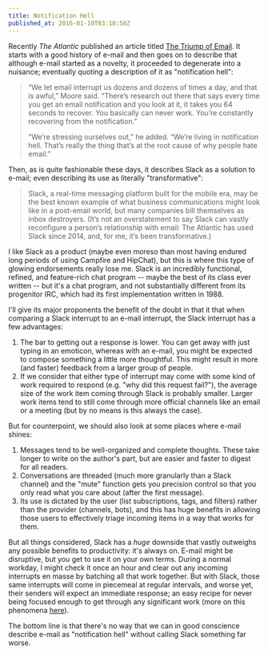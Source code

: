 ```yaml
---
title: Notification Hell
published_at: 2016-01-10T03:18:58Z
---
```


Recently _The Atlantic_ published an article titled [The Triump of
Email][atlantic]. It starts with a good history of e-mail and then goes on to
describe that although e-mail started as a novelty, it proceeded to degenerate
into a nuisance; eventually quoting a description of it as "notification hell":

> “We let email interrupt us dozens and dozens of times a day, and that is
> awful,” Moore said. “There’s research out there that says every time you get
> an email notification and you look at it, it takes you 64 seconds to recover.
> You basically can never work. You’re constantly recovering from the
> notification.”
>
> “We’re stressing ourselves out,” he added. “We’re living in notification
> hell. That’s really the thing that’s at the root cause of why people hate
> email.”

Then, as is quite fashionable these days, it describes Slack as a solution to
e-mail; even describing its use as literally "transformative":

> Slack, a real-time messaging platform built for the mobile era, may be the
> best known example of what business communications might look like in a
> post-email world, but many companies bill themselves as inbox destroyers.
> (It’s not an overstatement to say Slack can vastly reconfigure a person’s
> relationship with email: The Atlantic has used Slack since 2014, and, for me,
> it’s been transformative.)

I like Slack as a product (maybe even moreso than most having endured long
periods of using Campfire and HipChat), but this is where this type of glowing
endorsements really lose me. Slack is an incredibly functional, refined, and
feature-rich chat program -- maybe the best of its class ever written -- but
it's a chat program, and not substantially different from its progenitor IRC,
which had its first implementation written in 1988.

I'll give its major proponents the benefit of the doubt in that it that when
comparing a Slack interrupt to an e-mail interrupt, the Slack interrupt has a
few advantages:

1. The bar to getting out a response is lower. You can get away with just
   typing in an emoticon, whereas with an e-mail, you might be expected to
   compose something a little more thoughtful. This might result in more (and
   faster) feedback from a larger group of people.
2. If we consider that either type of interrupt may come with some kind of work
   required to respond (e.g. "why did this request fail?"), the average size of
   the work item coming through Slack is probably smaller. Larger work
   items tend to still come through more official channels like an email or a
   meeting (but by no means is this always the case).

But for counterpoint, we should also look at some places where e-mail shines:

1. Messages tend to be well-organized and complete thoughts. These take longer
   to write on the author's part, but are easier and faster to digest for all
   readers.
2. Conversations are threaded (much more granularly than a Slack channel) and
   the "mute" function gets you precision control so that you only read what
   you care about (after the first message).
3. Its use is dictated by the user (list subscriptions, tags, and filters)
   rather than the provider (channels, bots), and this has huge benefits in
   allowing those users to effectively triage incoming items in a way that
   works for them.

But all things considered, Slack has a _huge_ downside that vastly outweighs
any possible benefits to productivity: it's always on. E-mail might be
disruptive, but you get to use it on your own terms. During a normal workday, I
might check it once an hour and clear out any incoming interrupts en masse by
batching all that work together. But with Slack, those same interrupts will
come in piecemeal at regular intervals, and worse yet, their senders will
expect an immediate response; an easy recipe for never being focused enough to
get through any significant work (more on this phenomena
[here][slack-distractor]).

The bottom line is that there's no way that we can in good conscience describe
e-mail as "notification hell" without calling Slack something far worse.

[atlantic]: http://www.theatlantic.com/technology/archive/2016/01/what-comes-after-email/422625/?single_page=true
[slack-distractor]: http://www.guilded.co/blog/2015/08/29/slack-the-ultimate-distractor.html

